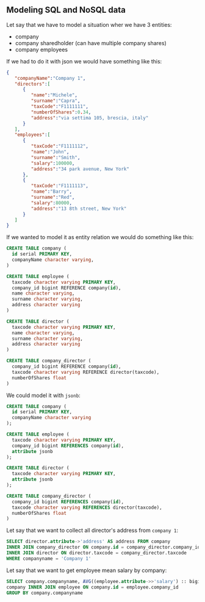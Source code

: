 ## Modeling SQL and NoSQL data

Let say that we have to model a situation wher we have 3 entities:

- company
- company sharedholder (can have multiple company shares)
- company employees

If we had to do it with json we would have something like this:

```json
{
   "companyName":"Company 1",
   "directors":[
      {
         "name":"Michele",
         "surname":"Capra",
         "taxCode":"F1111111",
         "numberOfShares":0.34,
         "address":"via settima 105, brescia, italy"
      }
   ],
   "employees":[
      {
         "taxCode":"F1111112",
         "name":"John",
         "surname":"Smith",
         "salary":100000,
         "address":"34 park avenue, New York"
      },
      {
         "taxCode":"F1111113",
         "name":"Barry",
         "surname":"Red",
         "salary":80000,
         "address":"13 8th street, New York"
      }
   ]
}
```

If  we wanted to model it as entity relation we would do something like this:

```sql
CREATE TABLE company (
  id serial PRIMARY KEY,
  companyName character varying,
)

CREATE TABLE employee (
  taxcode character varying PRIMARY KEY,
  company_id bigint REFERENCE company(id),
  name character varying,
  surname character varying,
  address character varying
)

CREATE TABLE director (
  taxcode character varying PRIMARY KEY,
  name character varying,
  surname character varying,
  address character varying
)

CREATE TABLE company_director (
  company_id bigint REFERENCE company(id),
  taxcode character varying REFERENCE director(taxcode),
  numberOfShares float
)
```

We could model it with `jsonb`:

```sql
CREATE TABLE company (
  id serial PRIMARY KEY,
  companyName character varying
);

CREATE TABLE employee (
  taxcode character varying PRIMARY KEY,
  company_id bigint REFERENCES company(id),
  attribute jsonb
);

CREATE TABLE director (
  taxcode character varying PRIMARY KEY,
  attribute jsonb
);

CREATE TABLE company_director (
  company_id bigint REFERENCES company(id),
  taxcode character varying REFERENCES director(taxcode),
  numberOfShares float
)
```

Let say that we want to collect all director's address from `company 1`:

```sql
SELECT director.attribute->'address' AS address FROM company 
INNER JOIN company_director ON company.id = company_director.company_id
INNER JOIN director ON director.taxcode = company_director.taxcode
WHERE companyname = 'Company 1'
```

Let say that we want to get employee mean salary by company:

```sql
SELECT company.companyname, AVG((employee.attribute->>'salary') :: bigint) FROM
company INNER JOIN employee ON company.id = employee.company_id
GROUP BY company.companyname
```

